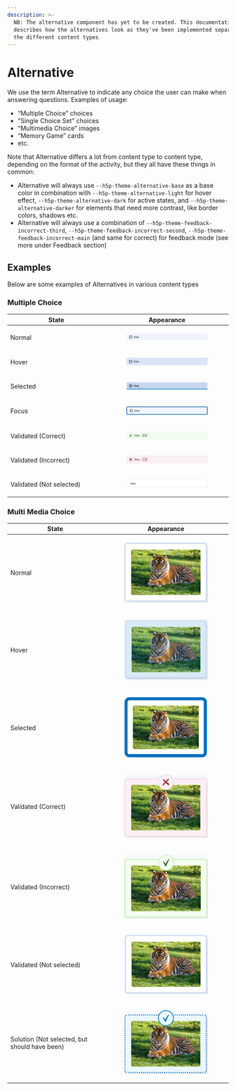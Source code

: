 ```yaml
---
description: >-
  NB: The alternative component has yet to be created. This documentation
  describes how the alternatives look as they've been implemented separately in
  the different content types
---
```


# Alternative

We use the term Alternative to indicate any choice the user can make when answering questions. Examples of usage:

* “Multiple Choice” choices
* “Single Choice Set” choices
* “Multimedia Choice” images
* “Memory Game” cards
* etc.



Note that Alternative  differs a lot from content type to content type, depending on the format of the activity, but they all have these things in common:

* Alternative will always use  `--h5p-theme-alternative-base` as a base color in combination with `--h5p-theme-alternative-light` for hover effect, `--h5p-theme-alternative-dark` for active states, and  `--h5p-theme-alternative-darker` for elements that need more contrast, like border colors, shadows etc.
* Alternative will always use a combination of `--h5p-theme-feedback-incorrect-third`, `--h5p-theme-feedback-incorrect-second`, `--h5p-theme-feedback-incorrect-main` (and same for correct) for feedback mode (see more under Feedback section)

## Examples

Below are some examples of Alternatives in various content types

### Multiple Choice

<table><thead><tr><th width="209">State</th><th>Appearance</th></tr></thead><tbody><tr><td>Normal</td><td><div><figure><img src="../.gitbook/assets/image (3).png" alt=""><figcaption></figcaption></figure></div></td></tr><tr><td>Hover</td><td><div><figure><img src="../.gitbook/assets/image (4).png" alt=""><figcaption></figcaption></figure></div></td></tr><tr><td>Selected</td><td><div><figure><img src="../.gitbook/assets/image (5).png" alt=""><figcaption></figcaption></figure></div></td></tr><tr><td>Focus</td><td><div><figure><img src="../.gitbook/assets/image.png" alt=""><figcaption></figcaption></figure></div></td></tr><tr><td>Validated (Correct)</td><td><div><figure><img src="../.gitbook/assets/image (6).png" alt=""><figcaption></figcaption></figure></div></td></tr><tr><td>Validated (Incorrect)</td><td><div><figure><img src="../.gitbook/assets/image (2).png" alt=""><figcaption></figcaption></figure></div></td></tr><tr><td>Validated (Not selected)</td><td><div><figure><img src="../.gitbook/assets/image (7).png" alt=""><figcaption></figcaption></figure></div></td></tr></tbody></table>

### Multi Media Choice

<table><thead><tr><th width="204">State</th><th>Appearance</th></tr></thead><tbody><tr><td>Normal</td><td><div><figure><img src="../.gitbook/assets/image (9).png" alt=""><figcaption></figcaption></figure></div></td></tr><tr><td>Hover</td><td><div><figure><img src="../.gitbook/assets/image (8).png" alt=""><figcaption></figcaption></figure></div></td></tr><tr><td>Selected</td><td><div><figure><img src="../.gitbook/assets/image (10).png" alt=""><figcaption></figcaption></figure></div></td></tr><tr><td>Validated (Correct)</td><td><div><figure><img src="../.gitbook/assets/image (11).png" alt=""><figcaption></figcaption></figure></div></td></tr><tr><td>Validated (Incorrect)</td><td><div><figure><img src="../.gitbook/assets/image (12).png" alt=""><figcaption></figcaption></figure></div></td></tr><tr><td>Validated (Not selected)</td><td><div><figure><img src="../.gitbook/assets/image (13).png" alt=""><figcaption></figcaption></figure></div></td></tr><tr><td>Solution (Not selected, but should have been)</td><td><div><figure><img src="../.gitbook/assets/image (15).png" alt=""><figcaption></figcaption></figure></div></td></tr></tbody></table>




